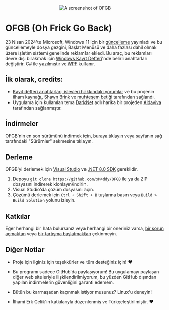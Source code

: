 <p align="center">
    <img src="https://i.ibb.co/ZYgBD06/ofgbF.png" alt="A screenshot of OFGB"/>
</p>

# OFGB (Oh Frick Go Back)
23 Nisan 2024'te Microsoft, Windows 11 için bir [güncelleme](https://support.microsoft.com/en-us/topic/april-23-2024-kb5036980-os-builds-22621-3527-and-22631-3527-preview-5a0d6c49-e42e-4eb4-8541-33a7139281ed) yayınladı ve bu güncellemeyle dosya gezgini, Başlat Menüsü ve daha fazlası dahil olmak üzere işletim sistemi genelinde reklamlar ekledi. Bu araç, bu reklamları devre dışı bırakmak için [Windows Kayıt Defteri](https://en.wikipedia.org/wiki/Windows_Registry)'nde belirli anahtarları değiştirir. C# ile yazılmıştır ve [WPF](https://en.wikipedia.org/wiki/Windows_Presentation_Foundation) kullanır.

## İlk olarak, credits:
- [Kayıt defteri anahtarları, işlevleri hakkındaki yorumlar](https://github.com/xM4ddy/OFGB/blob/92756276178137bb78d7c563733dde0d24f13aff/MainWindow.xaml.cs#L33) ve bu projenin ilham kaynağı, [Shawn Brink](https://www.elevenforum.com/members/brink.2/) ve [muhteşem betiği](https://www.elevenforum.com/t/disable-ads-in-windows-11.8004/) tarafından sağlandı.
- Uygulama için kullanılan tema [DarkNet](https://github.com/Aldaviva/DarkNet) adlı harika bir projeden [Aldaviva](https://github.com/Aldaviva) tarafından sağlanmıştır.

## İndirmeler
OFGB'nin en son sürümünü indirmek için, [buraya tıklayın](https://github.com/xM4ddy/OFGB/releases/latest) veya sayfanın sağ tarafındaki "Sürümler" sekmesine tıklayın.

## Derleme
OFGB'yi derlemek için [Visual Studio](https://visualstudio.microsoft.com/) ve [.NET 8.0 SDK](https://dotnet.microsoft.com/download/dotnet/8.0) gereklidir.

1. Depoyu `git clone https://github.com/xM4ddy/OFGB` ile ya da ZIP dosyasını indirerek klonlayın/indirin.
2. Visual Studio'da çözüm dosyasını açın.
3. Çözümü derlemek için `Ctrl + Shift + B` tuşlarına basın veya `Build > Build Solution` yolunu izleyin.

## Katkılar
Eğer herhangi bir hata bulursanız veya herhangi bir öneriniz varsa, [bir sorun açmaktan](https://github.com/xM4ddy/OFGB/issues) veya [bir tartışma başlatmaktan](https://github.com/xM4ddy/OFGB/discussions) çekinmeyin.


## Diğer Notlar
- Proje için ilginiz için teşekkürler ve tüm desteğiniz için! ❤️

- Bu programı sadece GitHub'da paylaşıyorum! Bu uygulamayı paylaşan diğer web siteleriyle ilişkilendirilmiyorum, bu yüzden GitHub dışından yapılan indirmelerin güvenliğini garanti edemem.

- Bütün bu karmaşadan kaçınmak istiyor musunuz? Linux'u deneyin!

- İlhami Erk Çelik'in katkılarıyla düzenlenmiş ve Türkçeleştirilmiştir. ❤️